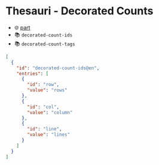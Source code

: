 # Thesauri - Decorated Counts

- 🌐 [part](https://github.com/vedph/cadmus-general/blob/master/docs/decorated-counts.md)
- 📚 `decorated-count-ids`
- 📚 `decorated-count-tags`

```json
[
  {
    "id": "decorated-count-ids@en",
    "entries": [
      {
        "id": "row",
        "value": "rows"
      },
      {
        "id": "col",
        "value": "column"
      },
      {
        "id": "line",
        "value": "lines"
      }
    ]
  }
]
```
